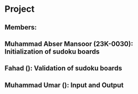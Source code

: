 # Project

## Members:

## Muhammad Abser Mansoor (23K-0030): Initialization of sudoku boards
## Fahad (): Validation of sudoku boards
## Muhammad Umar (): Input and Output
